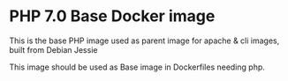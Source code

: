 # PHP 7.0 Base Docker image

This is the base PHP image used as parent image for apache & cli images, built from Debian Jessie

This image should be used as Base image in Dockerfiles needing php.
